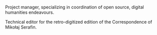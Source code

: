 Project manager, specializing in coordination of open source, digital humanities endeavours. 

Technical editor for the retro-digitized edition of the Correspondence of Mikołaj Serafin.